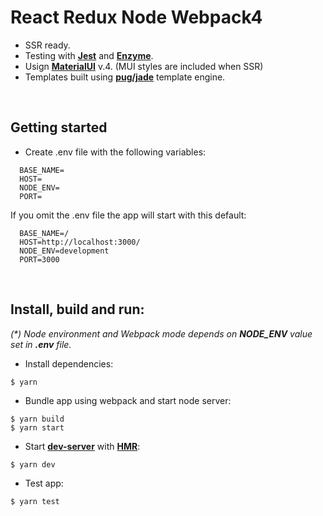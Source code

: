 # React Redux Node Webpack4

- SSR ready.
- Testing with **[Jest](https://jestjs.io/)** and **[Enzyme](https://airbnb.io/enzyme/)**.
- Usign **[MaterialUI](https://material-ui.com/getting-started/usage/)** v.4. (MUI styles are included when SSR)
- Templates built using **[pug/jade](https://pugjs.org/api/getting-started.html)** template engine.
  
&nbsp;
## Getting started

- Create .env file with the following variables:

```
  BASE_NAME=
  HOST=
  NODE_ENV=
  PORT=
```
  
If you omit the .env file the app will start with this default:
  
```
  BASE_NAME=/
  HOST=http://localhost:3000/
  NODE_ENV=development
  PORT=3000
```
  
&nbsp;
## Install, build and run:
*(\*) Node environment and Webpack mode depends on **NODE_ENV** value set in **.env** file.*  

- Install dependencies:  
```
$ yarn
```
  
- Bundle app using webpack and start node server:  
```
$ yarn build
$ yarn start
```

- Start **[dev-server](https://webpack.js.org/configuration/dev-server)** with **[HMR](https://webpack.js.org/concepts/hot-module-replacement/)**:  
```
$ yarn dev
```

- Test app:
```
$ yarn test
```
  